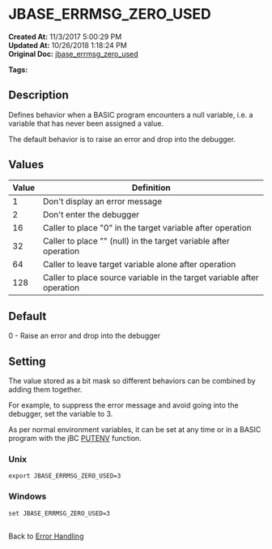 # JBASE_ERRMSG_ZERO_USED

**Created At:** 11/3/2017 5:00:29 PM  
**Updated At:** 10/26/2018 1:18:24 PM  
**Original Doc:** [jbase_errmsg_zero_used](https://docs.jbase.com/41717-environment-variables/jbase_errmsg_zero_used)  

**Tags:**
<badge text='error messages' vertical='middle' />

## Description

Defines behavior when a BASIC program encounters a null variable, i.e. a variable that has never been assigned a value.

The default behavior is to raise an error and drop into the debugger.

## Values


| Value | Definition |
| --- | --- |
| 1 | Don't display an error message<br> |
| 2 | Don't enter the debugger<br> |
| 16 | Caller to place "0" in the target variable after operation<br> |
| 32 | Caller to place "" (null) in the target variable after operation<br> |
| 64 | Caller to leave target variable alone after operation<br> |
| 128 | Caller to place source variable in the target variable after operation<br> |




## Default

0 - Raise an error and drop into the debugger

## 


## Setting

The value stored as a bit mask so different behaviors can be combined by adding them together.

For example, to suppress the error message and avoid going into the debugger, set the variable to 3.

As per normal environment variables, it can be set at any time or in a BASIC program with the jBC [PUTENV](277640-putenv) function.

### Unix

```
export JBASE_ERRMSG_ZERO_USED=3
```

### Windows

```
set JBASE_ERRMSG_ZERO_USED=3
```

## 


Back to [Error Handling](jbc-error-handling)


